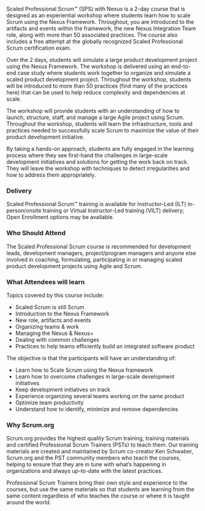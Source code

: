 <!-- scaled-professional-scrum-with-nexus-->

Scaled Professional Scrum™ (SPS) with Nexus is a 2-day course that is designed as an experiential workshop where students learn how to scale Scrum using the Nexus Framework. Throughout, you are introduced to the artifacts and events within the framework, the new Nexus Integration Team role, along with more than 50 associated practices. The course also includes a free attempt at the globally recognized Scaled Professional Scrum certification exam.

Over the 2 days, students will simulate a large product development project using the Nexus Framework. The workshop is delivered using an end-to-end case study where students work together to organize and simulate a scaled product development project. Throughout the workshop, students will be introduced to more than 50 practices (find many of the practices here) that can be used to help reduce complexity and dependencies at scale.

The workshop will provide students with an understanding of how to launch, structure, staff, and manage a large Agile project using Scrum. Throughout the workshop, students will learn the infrastructure, tools and practices needed to successfully scale Scrum to maximize the value of their product development initiative.

By taking a hands-on approach, students are fully engaged in the learning process where they see first-hand the challenges in large-scale development initiatives and solutions for getting the work back on track. They will leave the workshop with techniques to detect irregularities and how to address them appropriately.


### Delivery

 Scaled Professional Scrum™ training is available for Instructor-Led (ILT) in-person/onsite training or Virtual Instructor-Led training (VILT) delivery; Open Enrollment options may be available.


### Who Should Attend

The Scaled Professional Scrum course is recommended for development leads, development managers, project/program managers and anyone else involved in coaching, formulating, participating in or managing scaled product development projects using Agile and Scrum.


### What Attendees will learn

Topics covered by this course include:

- Scaled Scrum is still Scrum
- Introduction to the Nexus Framework
- New role, artifacts and events
- Organizing teams & work
- Managing the Nexus & Nexus+
- Dealing with common challenges
- Practices to help teams efficiently build an integrated software product

The objective is that the participants will have an understanding of:

- Learn how to Scale Scrum using the Nexus framework
- Learn how to overcome challenges in large-scale development initiatives
- Keep development initiatives on track
- Experience organizing several teams working on the same product
- Optimize team productivity
- Understand how to identify, minimize and remove dependencies


### Why Scrum.org
Scrum.org provides the highest quality Scrum training, training materials and certified Professional Scrum Trainers (PSTs) to teach them. Our training materials are created and maintained by Scrum co-creator Ken Schwaber, Scrum.org and the PST community members who teach the courses, helping to ensure that they are in tune with what’s happening in organizations and always up-to-date with the latest practices.

Professional Scrum Trainers bring their own style and experience to the courses, but use the same materials so that students are learning from the same content regardless of who teaches the course or where it is taught around the world.
